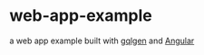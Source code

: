 # web-app-example

a web app example built with [gqlgen](https://gqlgen.com) and [Angular](https://angular.dev)
